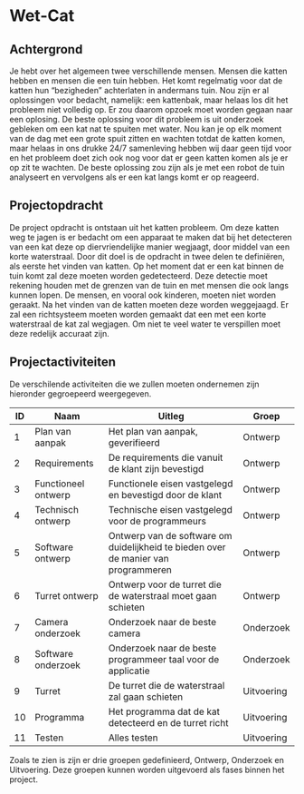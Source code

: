 Wet-Cat
=======

Achtergrond
-----------
Je hebt over het algemeen twee verschillende mensen. Mensen die katten hebben en mensen die een tuin hebben. Het komt regelmatig voor dat de katten hun “bezigheden” achterlaten in andermans tuin. Nou zijn er al oplossingen voor bedacht, namelijk: een kattenbak, maar helaas los dit het probleem niet volledig op.
Er zou daarom opzoek moet worden gegaan naar een oplosing. De beste oplossing voor dit probleem is uit onderzoek gebleken om een kat nat te spuiten met water. Nou kan je op elk moment van de dag met een grote spuit zitten en wachten totdat de katten komen, maar helaas in ons drukke 24/7 samenleving hebben wij daar geen tijd voor en het probleem doet zich ook nog voor dat er geen katten komen als je er op zit te wachten.
De beste oplossing zou zijn als je met een robot de tuin analyseert en vervolgens als er een kat langs komt er op reageerd.

Projectopdracht
---------------
De project opdracht is ontstaan uit het katten probleem. Om deze katten weg te jagen is er bedacht om een apparaat te maken dat bij het detecteren van een kat deze op diervriendelijke manier wegjaagt, door middel van een korte waterstraal. Door dit doel is de opdracht in twee delen te definiëren, als eerste het vinden van katten. Op het moment dat er een kat binnen de tuin komt zal deze moeten worden gedetecteerd. Deze detectie moet rekening houden met de grenzen van de tuin en met mensen die ook langs kunnen lopen. De mensen, en vooral ook kinderen, moeten niet worden geraakt.
Na het vinden van de katten moeten deze worden weggejaagd. Er zal een richtsysteem moeten worden gemaakt dat een met een korte waterstraal de kat zal wegjagen. Om niet te veel water te verspillen moet deze redelijk accuraat zijn.

Projectactiviteiten
-------------------
De verschilende activiteiten die we zullen moeten ondernemen zijn hieronder gegroepeerd weergegeven.

| ID | Naam |Uitleg |Groep|
|----|------|-------|-----|
| 1  | Plan van aanpak     | Het plan van aanpak, geverifieerd                       | Ontwerp |
| 2  | Requirements        | De requirements die vanuit de klant zijn bevestigd      | Ontwerp |
| 3  | Functioneel ontwerp | Functionele eisen vastgelegd en bevestigd door de klant | Ontwerp |
| 4  | Technisch ontwerp   | Technische eisen vastgelegd voor de programmeurs        | Ontwerp |
| 5  | Software ontwerp    | Ontwerp van de software om duidelijkheid te bieden over de manier van programmeren |Ontwerp |
| 6  | Turret ontwerp      | Ontwerp voor de turret die de waterstraal moet gaan schieten |Ontwerp |
| 7  | Camera onderzoek    | Onderzoek naar de beste camera                       |Onderzoek |
| 8  | Software onderzoek  | Onderzoek naar de beste programmeer taal voor de applicatie |Onderzoek |
| 9  | Turret              | De turret die de waterstraal zal gaan schieten |Uitvoering |
| 10 | Programma           | Het programma dat de kat detecteerd en de turret richt |Uitvoering |
| 11 | Testen              | Alles testen |Uitvoering |

Zoals te zien is zijn er drie groepen gedefinieerd, Ontwerp, Onderzoek en Uitvoering. Deze groepen kunnen worden uitgevoerd als fases binnen het project.

